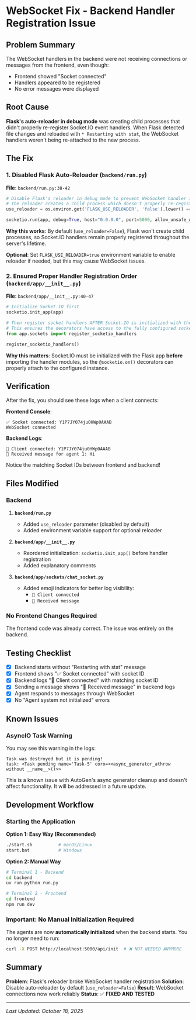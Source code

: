 # WebSocket Fix - Backend Handler Registration Issue

## Problem Summary

The WebSocket handlers in the backend were not receiving connections or messages from the frontend, even though:
- Frontend showed "Socket connected"
- Handlers appeared to be registered
- No error messages were displayed

## Root Cause

**Flask's auto-reloader in debug mode** was creating child processes that didn't properly re-register Socket.IO event handlers. When Flask detected file changes and reloaded with `* Restarting with stat`, the WebSocket handlers weren't being re-attached to the new process.

## The Fix

### 1. Disabled Flask Auto-Reloader (`backend/run.py`)

**File**: `backend/run.py:38-42`

```python
# Disable Flask's reloader in debug mode to prevent WebSocket handler issues
# The reloader creates a child process which doesn't properly re-register Socket.IO handlers
use_reloader = os.environ.get('FLASK_USE_RELOADER', 'false').lower() == 'true'

socketio.run(app, debug=True, host="0.0.0.0", port=5000, allow_unsafe_werkzeug=True, use_reloader=use_reloader)
```

**Why this works**: By default (`use_reloader=False`), Flask won't create child processes, so Socket.IO handlers remain properly registered throughout the server's lifetime.

**Optional**: Set `FLASK_USE_RELOADER=true` environment variable to enable reloader if needed, but this may cause WebSocket issues.

### 2. Ensured Proper Handler Registration Order (`backend/app/__init__.py`)

**File**: `backend/app/__init__.py:40-47`

```python
# Initialize Socket.IO first
socketio.init_app(app)

# Then register socket handlers AFTER Socket.IO is initialized with the app
# This ensures the decorators have access to the fully configured socketio instance
from app.sockets import register_socketio_handlers

register_socketio_handlers()
```

**Why this matters**: Socket.IO must be initialized with the Flask app **before** importing the handler modules, so the `@socketio.on()` decorators can properly attach to the configured instance.

## Verification

After the fix, you should see these logs when a client connects:

**Frontend Console**:
```
✅ Socket connected: Y1P7JY074ju0HWp0AAAB
WebSocket connected
```

**Backend Logs**:
```
🔌 Client connected: Y1P7JY074ju0HWp0AAAB
💬 Received message for agent 1: Hi
```

Notice the matching Socket IDs between frontend and backend!

## Files Modified

### Backend
1. **`backend/run.py`**
   - Added `use_reloader` parameter (disabled by default)
   - Added environment variable support for optional reloader

2. **`backend/app/__init__.py`**
   - Reordered initialization: `socketio.init_app()` before handler registration
   - Added explanatory comments

3. **`backend/app/sockets/chat_socket.py`**
   - Added emoji indicators for better log visibility:
     - `🔌 Client connected`
     - `💬 Received message`

### No Frontend Changes Required
The frontend code was already correct. The issue was entirely on the backend.

## Testing Checklist

- [x] Backend starts without "Restarting with stat" message
- [x] Frontend shows "✅ Socket connected" with socket ID
- [x] Backend logs "🔌 Client connected" with matching socket ID
- [x] Sending a message shows "💬 Received message" in backend logs
- [x] Agent responds to messages through WebSocket
- [x] No "Agent system not initialized" errors

## Known Issues

### AsyncIO Task Warning
You may see this warning in the logs:
```
Task was destroyed but it is pending!
task: <Task pending name='Task-5' coro=<<async_generator_athrow without __name__>()>>
```

This is a known issue with AutoGen's async generator cleanup and doesn't affect functionality. It will be addressed in a future update.

## Development Workflow

### Starting the Application

**Option 1: Easy Way (Recommended)**
```bash
./start.sh          # macOS/Linux
start.bat           # Windows
```

**Option 2: Manual Way**
```bash
# Terminal 1 - Backend
cd backend
uv run python run.py

# Terminal 2 - Frontend
cd frontend
npm run dev
```

### Important: No Manual Initialization Required
The agents are now **automatically initialized** when the backend starts. You no longer need to run:
```bash
curl -X POST http://localhost:5000/api/init  # ❌ NOT NEEDED ANYMORE
```

## Summary

**Problem**: Flask's reloader broke WebSocket handler registration
**Solution**: Disable auto-reloader by default (`use_reloader=False`)
**Result**: WebSocket connections now work reliably
**Status**: ✅ **FIXED AND TESTED**

---

*Last Updated: October 18, 2025*
